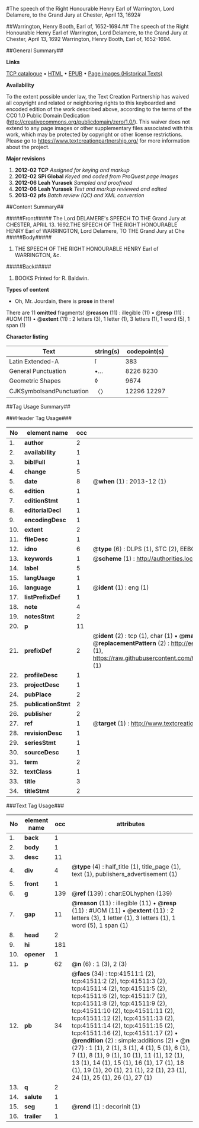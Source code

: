 #The speech of the Right Honourable Henry Earl of Warrington, Lord Delamere, to the Grand Jury at Chester, April 13, 1692#

##Warrington, Henry Booth, Earl of, 1652-1694.##
The speech of the Right Honourable Henry Earl of Warrington, Lord Delamere, to the Grand Jury at Chester, April 13, 1692
Warrington, Henry Booth, Earl of, 1652-1694.

##General Summary##

**Links**

[TCP catalogue](http://www.ota.ox.ac.uk/tcp/)  • 
[HTML](http://tei.it.ox.ac.uk/tcp/Texts-HTML/free/A37/A37474.html)  • 
[EPUB](http://tei.it.ox.ac.uk/tcp/Texts-EPUB/free/A37/A37474.epub) • 
[Page images (Historical Texts)](https://historicaltexts.jisc.ac.uk/eebo-08642194e)

**Availability**

To the extent possible under law, the Text Creation Partnership has waived all copyright and related or neighboring rights to this keyboarded and encoded edition of the work described above, according to the terms of the CC0 1.0 Public Domain Dedication (http://creativecommons.org/publicdomain/zero/1.0/). This waiver does not extend to any page images or other supplementary files associated with this work, which may be protected by copyright or other license restrictions. Please go to https://www.textcreationpartnership.org/ for more information about the project.

**Major revisions**

1. __2012-02__ __TCP__ *Assigned for keying and markup*
1. __2012-02__ __SPi Global__ *Keyed and coded from ProQuest page images*
1. __2012-06__ __Leah Yurasek__ *Sampled and proofread*
1. __2012-06__ __Leah Yurasek__ *Text and markup reviewed and edited*
1. __2013-02__ __pfs__ *Batch review (QC) and XML conversion*

##Content Summary##

#####Front#####
The Lord DELAMERE's SPEECH TO THE Grand Jury at CHESTER, APRIL 13. 1692.THE SPEECH OF THE RIGHT HONOURABLE HENRY Earl of WARRINGTON, Lord Delamere, TO THE Grand Jury at Che
#####Body#####

1. THE SPEECH OF THE RIGHT HONOURABLE HENRY Earl of WARRINGTON, &c.

#####Back#####

1. BOOKS Printed for R. Baldwin.

**Types of content**

  * Oh, Mr. Jourdain, there is **prose** in there!

There are 11 **omitted** fragments! 
 @__reason__ (11) : illegible (11)  •  @__resp__ (11) : #UOM (11)  •  @__extent__ (11) : 2 letters (3), 1 letter (1), 3 letters (1), 1 word (5), 1 span (1)

**Character listing**


|Text|string(s)|codepoint(s)|
|---|---|---|
|Latin Extended-A|ſ|383|
|General Punctuation|•…|8226 8230|
|Geometric Shapes|◊|9674|
|CJKSymbolsandPunctuation|〈〉|12296 12297|

##Tag Usage Summary##

###Header Tag Usage###

|No|element name|occ|attributes|
|---|---|---|---|
|1.|__author__|2||
|2.|__availability__|1||
|3.|__biblFull__|1||
|4.|__change__|5||
|5.|__date__|8| @__when__ (1) : 2013-12 (1)|
|6.|__edition__|1||
|7.|__editionStmt__|1||
|8.|__editorialDecl__|1||
|9.|__encodingDesc__|1||
|10.|__extent__|2||
|11.|__fileDesc__|1||
|12.|__idno__|6| @__type__ (6) : DLPS (1), STC (2), EEBO-CITATION (1), OCLC (1), VID (1)|
|13.|__keywords__|1| @__scheme__ (1) : http://authorities.loc.gov/ (1)|
|14.|__label__|5||
|15.|__langUsage__|1||
|16.|__language__|1| @__ident__ (1) : eng (1)|
|17.|__listPrefixDef__|1||
|18.|__note__|4||
|19.|__notesStmt__|2||
|20.|__p__|11||
|21.|__prefixDef__|2| @__ident__ (2) : tcp (1), char (1)  •  @__matchPattern__ (2) : ([0-9\-]+):([0-9IVX]+) (1), (.+) (1)  •  @__replacementPattern__ (2) : http://eebo.chadwyck.com/downloadtiff?vid=$1&page=$2 (1), https://raw.githubusercontent.com/textcreationpartnership/Texts/master/tcpchars.xml#$1 (1)|
|22.|__profileDesc__|1||
|23.|__projectDesc__|1||
|24.|__pubPlace__|2||
|25.|__publicationStmt__|2||
|26.|__publisher__|2||
|27.|__ref__|1| @__target__ (1) : http://www.textcreationpartnership.org/docs/. (1)|
|28.|__revisionDesc__|1||
|29.|__seriesStmt__|1||
|30.|__sourceDesc__|1||
|31.|__term__|2||
|32.|__textClass__|1||
|33.|__title__|3||
|34.|__titleStmt__|2||


###Text Tag Usage###

|No|element name|occ|attributes|
|---|---|---|---|
|1.|__back__|1||
|2.|__body__|1||
|3.|__desc__|11||
|4.|__div__|4| @__type__ (4) : half_title (1), title_page (1), text (1), publishers_advertisement (1)|
|5.|__front__|1||
|6.|__g__|139| @__ref__ (139) : char:EOLhyphen (139)|
|7.|__gap__|11| @__reason__ (11) : illegible (11)  •  @__resp__ (11) : #UOM (11)  •  @__extent__ (11) : 2 letters (3), 1 letter (1), 3 letters (1), 1 word (5), 1 span (1)|
|8.|__head__|2||
|9.|__hi__|181||
|10.|__opener__|1||
|11.|__p__|62| @__n__ (6) : 1 (3), 2 (3)|
|12.|__pb__|34| @__facs__ (34) : tcp:41511:1 (2), tcp:41511:2 (2), tcp:41511:3 (2), tcp:41511:4 (2), tcp:41511:5 (2), tcp:41511:6 (2), tcp:41511:7 (2), tcp:41511:8 (2), tcp:41511:9 (2), tcp:41511:10 (2), tcp:41511:11 (2), tcp:41511:12 (2), tcp:41511:13 (2), tcp:41511:14 (2), tcp:41511:15 (2), tcp:41511:16 (2), tcp:41511:17 (2)  •  @__rendition__ (2) : simple:additions (2)  •  @__n__ (27) : 1 (1), 2 (1), 3 (1), 4 (1), 5 (1), 6 (1), 7 (1), 8 (1), 9 (1), 10 (1), 11 (1), 12 (1), 13 (1), 14 (1), 15 (1), 16 (1), 17 (1), 18 (1), 19 (1), 20 (1), 21 (1), 22 (1), 23 (1), 24 (1), 25 (1), 26 (1), 27 (1)|
|13.|__q__|2||
|14.|__salute__|1||
|15.|__seg__|1| @__rend__ (1) : decorInit (1)|
|16.|__trailer__|1||
